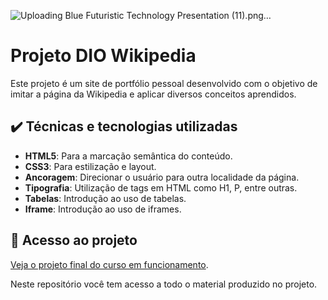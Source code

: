


![Uploading Blue Futuristic Technology Presentation (11).png…]()


# Projeto DIO Wikipedia


Este projeto é um site de portfólio pessoal desenvolvido com o objetivo de imitar a página da Wikipedia e aplicar diversos conceitos aprendidos.

## ✔️ Técnicas e tecnologias utilizadas
- **HTML5**: Para a marcação semântica do conteúdo.  
- **CSS3**: Para estilização e layout.  
- **Ancoragem**: Direcionar o usuário para outra localidade da página.  
- **Tipografia**: Utilização de tags em HTML como H1, P, entre outras.  
- **Tabelas**: Introdução ao uso de tabelas.  
- **Iframe**: Introdução ao uso de iframes.  



## 📁 Acesso ao projeto  

[Veja o projeto final do curso em funcionamento](https://lshv04.github.io/Projeto3Wikipedia/).

Neste repositório você tem acesso a todo o material produzido no projeto.


